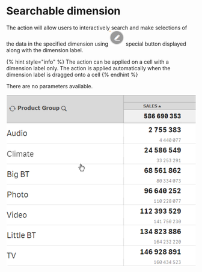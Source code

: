 # Searchable dimension

The action will allow users to interactively search and make selections of the data in the specified dimension using  ![](../.gitbook/assets/image%20%28152%29.png) special button displayed along with the dimension label.

{% hint style="info" %}
The action can be applied on a cell with a dimension label only. The action is applied automatically when the dimension label is dragged onto a cell
{% endhint %}

There are no parameters available.

![](../.gitbook/assets/2019-04-03_11-24-11.gif)

